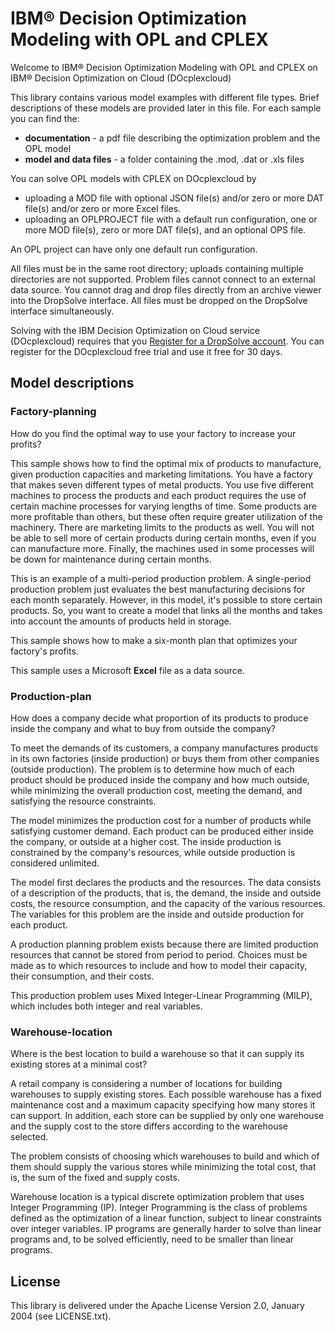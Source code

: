 # IBM® Decision Optimization Modeling with OPL and CPLEX 

Welcome to  IBM® Decision Optimization Modeling with OPL and CPLEX on IBM® Decision Optimization on Cloud (DOcplexcloud)

This library contains various model examples with different file types. Brief descriptions of these models are provided later in this file. For each sample you can find the:
* **documentation** - a pdf file describing the optimization problem and the OPL model
* **model and data files** - a folder containing the .mod, .dat or .xls files


You can solve OPL models with CPLEX on DOcplexcloud  by

- uploading a MOD file with optional JSON file(s) and/or zero or more DAT file(s) and/or zero or more Excel files.
- uploading an OPLPROJECT file with a default run configuration, one or more MOD file(s), zero or more DAT file(s), and an optional OPS file.

An OPL project can have only one default run configuration.

All files must be in the same root directory; uploads containing multiple directories are not supported. Problem files cannot connect to an external data source. You cannot drag and drop files directly from an archive viewer into the DropSolve interface. All files must be dropped on the DropSolve interface simultaneously.

Solving with the IBM Decision Optimization on Cloud service (DOcplexcloud) requires that you
[Register for a DropSolve account](https://dropsolve-oaas.docloud.ibmcloud.com/software/analytics/docloud). You can register for the DOcplexcloud free trial and use it free for 30 days.

## Model descriptions
### Factory-planning
How do you find the optimal way to use your factory to increase your profits?

This sample shows how to find the optimal mix of products to manufacture, given production capacities and marketing limitations. You have a factory that makes seven different types of metal products. You use five different machines to process the products and each product requires the use of certain machine processes for varying lengths of time. Some products are more profitable than others, but these often require greater utilization of the machinery. There are marketing limits to the products as well. You will not be able to sell more of certain products during certain months, even if you can manufacture more. Finally, the machines used in some processes will be down for maintenance during certain months.

This is an example of a multi-period production problem. A single-period production problem just evaluates the best manufacturing decisions for each month separately. However, in this model, it's possible to store certain products. So, you want to create a model that links all the months and takes into account the amounts of products held in storage.

This sample shows how to make a six-month plan that optimizes your factory's profits.

This sample uses a Microsoft **Excel** file as a data source.

### Production-plan
How does a company decide what proportion of its products to produce inside the company and what to buy from outside the company?

To meet the demands of its customers, a company manufactures products in its own factories (inside production) or buys them from other companies (outside production). The problem is to determine how much of each product should be produced inside the company and how much outside, while minimizing the overall production cost, meeting the demand, and satisfying the resource constraints.

The model minimizes the production cost for a number of products while satisfying customer demand. Each product can be produced either inside the company, or outside at a higher cost. The inside production is constrained by the company's resources, while outside production is considered unlimited.

The model first declares the products and the resources. The data consists of a description of the products, that is, the demand, the inside and outside costs, the resource consumption, and the capacity of the various resources. The variables for this problem are the inside and outside production for each product.

A production planning problem exists because there are limited production resources that cannot be stored from period to period. Choices must be made as to which resources to include and how to model their capacity, their consumption, and their costs.

This production problem uses Mixed Integer-Linear Programming (MILP), which includes both integer and real variables.

### Warehouse-location
Where is the best location to build a warehouse so that it can supply its existing stores at a minimal cost?

A retail company is considering a number of locations for building warehouses to supply existing stores. Each possible warehouse has a fixed maintenance cost and a maximum capacity specifying how many stores it can support. In addition, each store can be supplied by only one warehouse and the supply cost to the store differs according to the warehouse selected.

The problem consists of choosing which warehouses to build and which of them should supply the various stores while minimizing the total cost, that is, the sum of the fixed and supply costs.

Warehouse location is a typical discrete optimization problem that uses Integer Programming (IP). Integer Programming is the class of problems defined as the optimization of a linear function, subject to linear constraints over integer variables. IP programs are generally harder to solve than linear programs and, to be solved efficiently, need to be smaller than linear programs.


## License

This library is delivered under the  Apache License Version 2.0, January 2004 (see LICENSE.txt).
